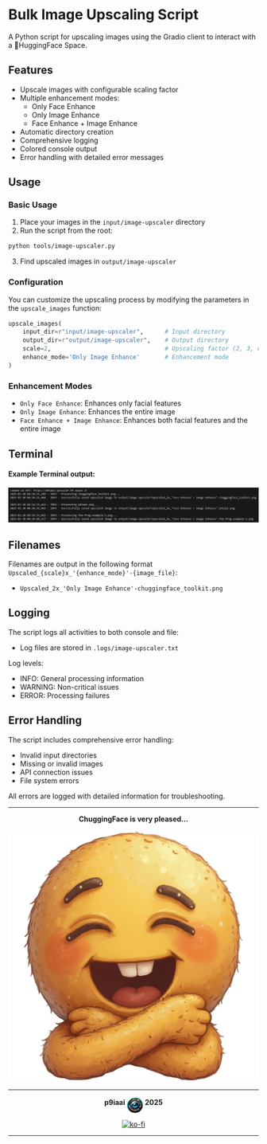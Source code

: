 # Bulk Image Upscaling Script

A Python script for upscaling images using the Gradio client to interact with a 🤗HuggingFace Space.

## Features

- Upscale images with configurable scaling factor
- Multiple enhancement modes:
  - Only Face Enhance
  - Only Image Enhance
  - Face Enhance + Image Enhance
- Automatic directory creation
- Comprehensive logging
- Colored console output
- Error handling with detailed error messages

## Usage

### Basic Usage

1. Place your images in the `input/image-upscaler` directory
2. Run the script from the root:

```bash
python tools/image-upscaler.py
```

3. Find upscaled images in `output/image-upscaler`

### Configuration

You can customize the upscaling process by modifying the parameters in the `upscale_images` function:

```python
upscale_images(
    input_dir=r"input/image-upscaler",      # Input directory
    output_dir=r"output/image-upscaler",    # Output directory
    scale=2,                                # Upscaling factor (2, 3, or 4x)
    enhance_mode='Only Image Enhance'       # Enhancement mode
)
```

### Enhancement Modes

- `Only Face Enhance`: Enhances only facial features
- `Only Image Enhance`: Enhances the entire image
- `Face Enhance + Image Enhance`: Enhances both facial features and the entire image

## Terminal

#### Example Terminal output:

<img src=".assets/image_upscaler_terminal.PNG" alt="Terminal Example Screen" />

## Filenames

Filenames are output in the following format `Upscaled_{scale}x_'{enhance_mode}'-{image_file}`:

- `Upscaled_2x_'Only Image Enhance'-chuggingface_toolkit.png`

## Logging

The script logs all activities to both console and file:

- Log files are stored in `.logs/image-upscaler.txt`

Log levels:

- INFO: General processing information
- WARNING: Non-critical issues
- ERROR: Processing failures

## Error Handling

The script includes comprehensive error handling:

- Invalid input directories
- Missing or invalid images
- API connection issues
- File system errors

All errors are logged with detailed information for troubleshooting.

---

<div align="center">

**ChuggingFace is very pleased...**

<img src=".assets/chuggingface_toolkit.png" width="512" alt="ChuggingFace">

---

**p9iaai** <img src=".assets/p9iaai.png" width="32" align="middle"> **2025**

[![ko-fi](https://ko-fi.com/img/githubbutton_sm.svg)](https://ko-fi.com/p9iaai)

---

</div>
